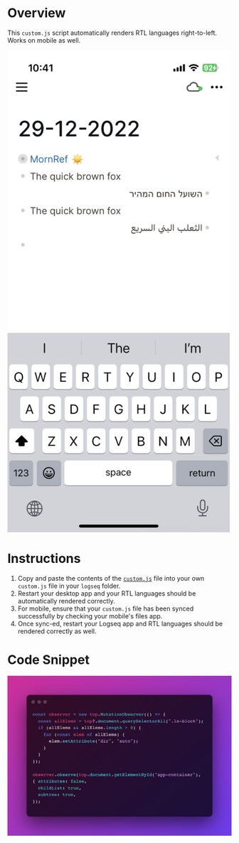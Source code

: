 # Overview

This `custom.js` script automatically renders RTL languages right-to-left. Works on mobile as well.

<img src="screenshots/demo.jpeg" width="500">

# Instructions

1. Copy and paste the contents of the [`custom.js`](https://github.com/hkgnp/logseq-rtlblocks-plugin/blob/main/custom.js) file into your own `custom.js` file in your `logseq` folder.
2. Restart your desktop app and your RTL languages should be automatically rendered correctly.
3. For mobile, ensure that your `custom.js` file has been synced successfully by checking your mobile's files app.
4. Once sync-ed, restart your Logseq app and RTL languages should be rendered correctly as well.

# Code Snippet

<img src="screenshots/snippet.png" width="600">
